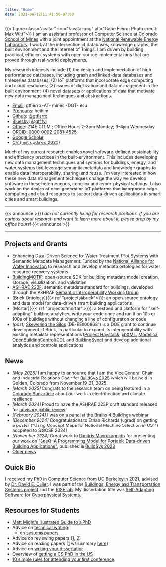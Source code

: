 ```yaml
---
title: "Home"
date: 2021-06-12T11:41:50-07:00
---
```

{{< figure class="avatar" src="/avatar.png" alt="Gabe Fierro; Photo credit: Max Witt">}}
I am an assistant professor of Computer Science at [Colorado School of Mines](https://cs.mines.edu/) with a joint appointment at the [National Renewable Energy Laboratory](https://www.nrel.gov/). I work at the intersection of databases, knowledge graphs, the built environment and the Internet of Things. I am driven by building practical, efficient systems with open-source implementations that are proved through real-world deployments.

My research interests include (1) the design and implementation of high-performance databases, including graph and linked-data databases and timeseries databases; (2) IoT platforms that incorporate edge computing and cloud resources; (3) issues of digitization and data management in the built environment; (4) novel datasets or applications of data that motivate new data management techniques and abstractions.


* <u>Email</u>: gtfierro -AT- mines -DOT- edu
* <u>Pronouns</u>: he/him
* <u>Github</u>: [@gtfierro](https://github.com/gtfierro/)
* <u>Bluesky</u>: [@gtf.fyi](https://bsky.app/profile/gtf.fyi)
* <u>Office</u>: 214E CTLM ; Office Hours 2-3pm Monday; 3-4pm Wednesday
* <u>ORCID</u>: [0000-0002-2081-4525](https://orcid.org/0000-0002-2081-4525)
* [Google Scholar](https://scholar.google.com/citations?user=9wj4L7MAAAAJ&hl=en)
* [CV (last updated 2023)](/fierro-cv.pdf)

Much of my current research enables novel software-defined sustainability and efficiency practices in the built-environment.
This includes developing new data management techniques and systems for buildings, energy, and water systems that leverage semantic metadata and knowledge graphs to enable data interoperability, sharing, and reuse.
I'm very interested in how these new data management techniques change the way we develop software in these hetergeneous, complex and cyber-physical settings.
I also work on the design of next-generation IoT platforms that incorporate edge computing and cloud resources to support data-driven applications in smart cities and smart buildings.

---

<!--
{{< announce >}}
*I am looking for PhD, Masters and undergraduate students who are interested in research. If you are a prospective PhD or Masters student, please send me a <u>descriptive and specific</u> email introducing yourself and your research interests along with your current resume or CV. If you are a current student at Mines, feel free to drop by my office.*
{{< /announce >}}
-->
{{< announce >}}
*I am not currently hiring for research positions. If you are curious about research and want to learn more about it, please drop by my office hours!*
{{< /announce >}}

---

## Projects and Grants

* Enhancing Data-Driven Science for Water Treatment Pilot Systems with Semantic Metadata Management: Funded by the [National Alliance for Water Innovation](https://www.nawihub.org) to research and develop metadata ontologies for water resource recovery systems
* [BuildingMOTIF](https://github.com/NREL/BuildingMOTIF): open-source SDK for building metadata model creation, storage, visualization, and validation
* [ASHRAE 223P](https://open223.info): semantic metadata standard for buildings, developed through the ASHRAE [Semantic Interoperability Working Group](http://www.bacnet.org/WG/SI/index.html)
* [Brick Ontology]({{< ref "projects#brick">}}): an open-source ontology and data model for data-driven smart building applications
* [Mortar]({{< ref "projects#mortar" >}}): a testbed and platform for "self-adapting" building analytics: write your code once and run it on 10s or 100s of buildings without changing a line of configuration or code
* *(past)* [Skewering the Silos](https://www.energy.gov/nepa/downloads/cx-101494-skewering-silos-using-brick-enable-portable-analytics-modeling-and-controls) (DE-EE0008681) is a DOE grant to continue development of Brick, in particular to expand its interoperability with existing metadata representations ([Project Haystack](https://project-haystack.org/), [gbXML](https://www.gbxml.org/), [Modelica](https://modelica.org/), [OpenBuildingControl/CDL](http://obc.lbl.gov/) and [BuildingSync](https://buildingsync.net/)) and develop additional analytics and controls applications

## News

* *[May 2025]* I am happy to announce that I am the Vice General Chair and Industrial Relations Chair for [BuildSys 2025](https://buildsys.acm.org/2025) which will be held in Golden, Colorado from November 19-21, 2025.
* *[March 2025]* Congrats to the research team on being featured in a [Colorado Sun article](https://coloradosun.com/2025/03/03/energy-efficiency-mobile-homes-colorado-school-of-mines-leadville/) about our work in electrification and climate resilience
* *[March 2024]* Proud to have the ASHRAE 223P draft standard released for [advisory public review](https://osr.ashrae.org/Online-Comment-Database/ShowDoc2/Table/DocumentAttachments/FileName/4289-223P_APRDraft.pdf/download/false)!
* *[February 2024]* I was on a panel at the [Brains 4 Buildings webinar](https://brains4buildings.org/2024/02/28/webinar-scaling-adoption-of-automated-operational-intelligence-for-energy-productivity-in-smart-buildings/)
* *[December 2024]* Congratulations to Ethan Richards (ugrad) on getting a poster ("Using Concept Maps for Notional Machine Selection in CS1") accpeted to SIGCSE 2024!
* *[November 2024]* Great work to [Dimitris Mavrokapnidis](https://www.ucl.ac.uk/bartlett/environmental-design/people/dimitris-mavrokapnidis) for presenting our work on ["SeeQ: A Programming Model for Portable Data-driven Building Applications"](/papers/mavrokapnidis2023seeq.pdf), published in [BuildSys 2023](https://buildsys.acm.org/2023/)
* [Older news](/oldnews)

## Quick Bio

I received my PhD in Computer Science from [UC Berkeley](https://eecs.berkeley.edu/) in 2021, advised by [Dr. David E. Culler](https://people.eecs.berkeley.edu/~culler/). I was part of the [Buildings, Energy and Transportation Systems project](http://bets.cs.berkeley.edu) and the [RISE lab](https://rise.cs.berkeley.edu). My dissertation title was [Self-Adapting Software for Cyberphysical Systems](https://www2.eecs.berkeley.edu/Pubs/TechRpts/2021/EECS-2021-159.html).

## Resources for Students

* [Matt Might's Illustrated Guide to a PhD](https://matt.might.net/articles/phd-school-in-pictures/)
* Advice on [technical writing](https://www.cs.tufts.edu/~nr/pubs/two-abstract.html):
    * on [systems papers](http://svr-sk818-web.cl.cam.ac.uk/keshav/papers/10/ogres2.pdf)
* Advice on reviewing papers ([1](https://people.inf.ethz.ch/troscoe/pubs/review-writing.pdf), [2](https://www.cs.utexas.edu/users/mckinley/notes/reviewing-smith.pdf))
* Advice on reading papers ([1](http://www.sigcomm.org/sites/default/files/ccr/papers/2007/July/1273445-1273458.pdf) w/ summary [here](https://derekchia.com/how-to-read-a-research-paper-3-pass-approach/))
* Advice on [writing your dissertation](https://www.ccs.neu.edu/home/shivers/diss-advice.html)
* Overview of [getting a CS PhD in the US](https://parentheticallyspeaking.org/articles/us-cs-phd-faq/)
* [10 simple rules for attending your first conference](https://www.ncbi.nlm.nih.gov/pmc/articles/PMC8282073/)
